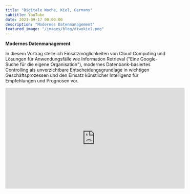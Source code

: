 ```yaml
---
title: "Digitale Woche, Kiel, Germany"
subtitle: YouTube
date: 2021-09-17 00:00:00
description: "Modernes Datenmanagement"
featured_image: "/images/blog/diwokiel.png"
---
```


**Modernes Datenmanagement**

In diesem Vortrag stelle ich Einsatzmöglichkeiten von Cloud Computing und Lösungen für Anwendungsfälle wie Information Retrieval ("Eine Google-Suche für die eigene Organisation"), modernes Datenbank-basiertes Controlling als unverzichtbare Entscheidungsgrundlage in wichtigen Geschäftsprozessen und den Einsatz künstlicher Intelligenz für Empfehlungen und Prognosen vor.

<iframe width="560" height="315" src="https://www.youtube.com/embed/yR7FC9WnU8M" title="YouTube video player" frameborder="0" allow="accelerometer; autoplay; clipboard-write; encrypted-media; gyroscope; picture-in-picture" allowfullscreen></iframe>
